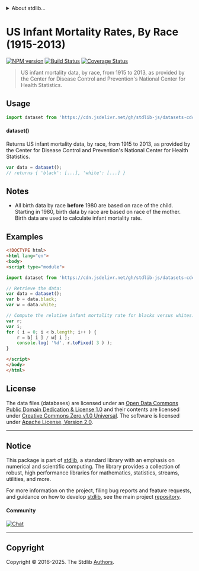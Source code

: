 <!--

@license Apache-2.0

Copyright (c) 2019 The Stdlib Authors.

Licensed under the Apache License, Version 2.0 (the "License");
you may not use this file except in compliance with the License.
You may obtain a copy of the License at

   http://www.apache.org/licenses/LICENSE-2.0

Unless required by applicable law or agreed to in writing, software
distributed under the License is distributed on an "AS IS" BASIS,
WITHOUT WARRANTIES OR CONDITIONS OF ANY KIND, either express or implied.
See the License for the specific language governing permissions and
limitations under the License.

-->


<details>
  <summary>
    About stdlib...
  </summary>
  <p>We believe in a future in which the web is a preferred environment for numerical computation. To help realize this future, we've built stdlib. stdlib is a standard library, with an emphasis on numerical and scientific computation, written in JavaScript (and C) for execution in browsers and in Node.js.</p>
  <p>The library is fully decomposable, being architected in such a way that you can swap out and mix and match APIs and functionality to cater to your exact preferences and use cases.</p>
  <p>When you use stdlib, you can be absolutely certain that you are using the most thorough, rigorous, well-written, studied, documented, tested, measured, and high-quality code out there.</p>
  <p>To join us in bringing numerical computing to the web, get started by checking us out on <a href="https://github.com/stdlib-js/stdlib">GitHub</a>, and please consider <a href="https://opencollective.com/stdlib">financially supporting stdlib</a>. We greatly appreciate your continued support!</p>
</details>

# US Infant Mortality Rates, By Race (1915-2013)

[![NPM version][npm-image]][npm-url] [![Build Status][test-image]][test-url] [![Coverage Status][coverage-image]][coverage-url] <!-- [![dependencies][dependencies-image]][dependencies-url] -->

> US infant mortality data, by race, from 1915 to 2013, as provided by the Center for Disease Control and Prevention's National Center for Health Statistics.



<section class="usage">

## Usage

```javascript
import dataset from 'https://cdn.jsdelivr.net/gh/stdlib-js/datasets-cdc-nchs-us-infant-mortality-bw-1915-2013@esm/index.mjs';
```

#### dataset()

Returns US infant mortality data, by race, from 1915 to 2013, as provided by the Center for Disease Control and Prevention's National Center for Health Statistics.

```javascript
var data = dataset();
// returns { 'black': [...], 'white': [...] }
```

</section>

<!-- /.usage -->

<section class="notes">

## Notes

-   All birth data by race **before** 1980 are based on race of the child. Starting in 1980, birth data by race are based on race of the mother. Birth data are used to calculate infant mortality rate.

</section>

<!-- /.notes -->

<section class="examples">

## Examples

<!-- eslint no-undef: "error" -->

```html
<!DOCTYPE html>
<html lang="en">
<body>
<script type="module">

import dataset from 'https://cdn.jsdelivr.net/gh/stdlib-js/datasets-cdc-nchs-us-infant-mortality-bw-1915-2013@esm/index.mjs';

// Retrieve the data:
var data = dataset();
var b = data.black;
var w = data.white;

// Compute the relative infant mortality rate for blacks versus whites...
var r;
var i;
for ( i = 0; i < b.length; i++ ) {
    r = b[ i ] / w[ i ];
    console.log( '%d', r.toFixed( 3 ) );
}

</script>
</body>
</html>
```

</section>

<!-- /.examples -->



<!-- <license> -->

## License

The data files (databases) are licensed under an [Open Data Commons Public Domain Dedication & License 1.0][pddl-1.0] and their contents are licensed under [Creative Commons Zero v1.0 Universal][cc0]. The software is licensed under [Apache License, Version 2.0][apache-license].

<!-- </license> -->

<!-- Section for related `stdlib` packages. Do not manually edit this section, as it is automatically populated. -->

<section class="related">

</section>

<!-- /.related -->

<!-- Section for all links. Make sure to keep an empty line after the `section` element and another before the `/section` close. -->


<section class="main-repo" >

* * *

## Notice

This package is part of [stdlib][stdlib], a standard library with an emphasis on numerical and scientific computing. The library provides a collection of robust, high performance libraries for mathematics, statistics, streams, utilities, and more.

For more information on the project, filing bug reports and feature requests, and guidance on how to develop [stdlib][stdlib], see the main project [repository][stdlib].

#### Community

[![Chat][chat-image]][chat-url]

---

## Copyright

Copyright &copy; 2016-2025. The Stdlib [Authors][stdlib-authors].

</section>

<!-- /.stdlib -->

<!-- Section for all links. Make sure to keep an empty line after the `section` element and another before the `/section` close. -->

<section class="links">

[npm-image]: http://img.shields.io/npm/v/@stdlib/datasets-cdc-nchs-us-infant-mortality-bw-1915-2013.svg
[npm-url]: https://npmjs.org/package/@stdlib/datasets-cdc-nchs-us-infant-mortality-bw-1915-2013

[test-image]: https://github.com/stdlib-js/datasets-cdc-nchs-us-infant-mortality-bw-1915-2013/actions/workflows/test.yml/badge.svg?branch=main
[test-url]: https://github.com/stdlib-js/datasets-cdc-nchs-us-infant-mortality-bw-1915-2013/actions/workflows/test.yml?query=branch:main

[coverage-image]: https://img.shields.io/codecov/c/github/stdlib-js/datasets-cdc-nchs-us-infant-mortality-bw-1915-2013/main.svg
[coverage-url]: https://codecov.io/github/stdlib-js/datasets-cdc-nchs-us-infant-mortality-bw-1915-2013?branch=main

<!--

[dependencies-image]: https://img.shields.io/david/stdlib-js/datasets-cdc-nchs-us-infant-mortality-bw-1915-2013.svg
[dependencies-url]: https://david-dm.org/stdlib-js/datasets-cdc-nchs-us-infant-mortality-bw-1915-2013/main

-->

[chat-image]: https://img.shields.io/gitter/room/stdlib-js/stdlib.svg
[chat-url]: https://app.gitter.im/#/room/#stdlib-js_stdlib:gitter.im

[stdlib]: https://github.com/stdlib-js/stdlib

[stdlib-authors]: https://github.com/stdlib-js/stdlib/graphs/contributors

[cli-section]: https://github.com/stdlib-js/datasets-cdc-nchs-us-infant-mortality-bw-1915-2013#cli
[cli-url]: https://github.com/stdlib-js/datasets-cdc-nchs-us-infant-mortality-bw-1915-2013/tree/cli
[@stdlib/datasets-cdc-nchs-us-infant-mortality-bw-1915-2013]: https://github.com/stdlib-js/datasets-cdc-nchs-us-infant-mortality-bw-1915-2013/tree/main

[umd]: https://github.com/umdjs/umd
[es-module]: https://developer.mozilla.org/en-US/docs/Web/JavaScript/Guide/Modules

[deno-url]: https://github.com/stdlib-js/datasets-cdc-nchs-us-infant-mortality-bw-1915-2013/tree/deno
[deno-readme]: https://github.com/stdlib-js/datasets-cdc-nchs-us-infant-mortality-bw-1915-2013/blob/deno/README.md
[umd-url]: https://github.com/stdlib-js/datasets-cdc-nchs-us-infant-mortality-bw-1915-2013/tree/umd
[umd-readme]: https://github.com/stdlib-js/datasets-cdc-nchs-us-infant-mortality-bw-1915-2013/blob/umd/README.md
[esm-url]: https://github.com/stdlib-js/datasets-cdc-nchs-us-infant-mortality-bw-1915-2013/tree/esm
[esm-readme]: https://github.com/stdlib-js/datasets-cdc-nchs-us-infant-mortality-bw-1915-2013/blob/esm/README.md
[branches-url]: https://github.com/stdlib-js/datasets-cdc-nchs-us-infant-mortality-bw-1915-2013/blob/main/branches.md

[pddl-1.0]: http://opendatacommons.org/licenses/pddl/1.0/

[cc0]: https://creativecommons.org/publicdomain/zero/1.0

[apache-license]: https://www.apache.org/licenses/LICENSE-2.0

[csv]: https://tools.ietf.org/html/rfc4180

</section>

<!-- /.links -->
